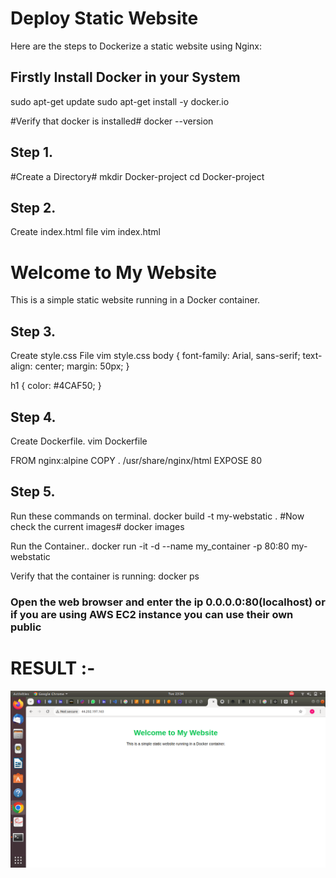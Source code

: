 # Deploy Static Website

Here are the steps to Dockerize a static website using Nginx:



## Firstly Install Docker in your System


sudo apt-get update
sudo apt-get install -y docker.io

#Verify that docker is installed#
docker --version
 
## Step 1.

#Create a Directory#
  mkdir Docker-project
  cd Docker-project




## Step 2.

Create index.html file
 vim index.html

<!DOCTYPE html>
<html lang="en">
<head>
    <meta charset="UTF-8">
    <meta name="viewport" content="width=device-width, initial-scale=1.0">
    <title>My Static Website</title>
    <link rel="stylesheet" href="style.css">
</head>
<body>
    <h1>Welcome to My Website</h1>
    <p>This is a simple static website running in a Docker container.</p>
</body>
</html>




## Step 3.
Create style.css File
  vim style.css
   body {
    font-family: Arial, sans-serif;
    text-align: center;
    margin: 50px;
}

h1 {
    color: #4CAF50;
}




## Step 4.
Create Dockerfile.
  vim Dockerfile

  FROM nginx:alpine
  COPY . /usr/share/nginx/html
  EXPOSE 80


## Step 5.
Run these commands on terminal.
docker build -t my-webstatic .
#Now check the current images#
docker images

Run the Container..
docker run -it -d --name my_container -p 80:80 my-webstatic

Verify that the container is running:
docker ps

### Open the web browser and enter the ip 0.0.0.0:80(localhost) or if you are using AWS EC2 instance you can use their own public
# RESULT :-

![staticwebsite](image.png)
